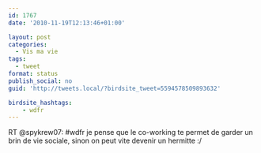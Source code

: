 ```yaml
---
id: 1767
date: '2010-11-19T12:13:46+01:00'

layout: post
categories:
  - Vis ma vie
tags:
  - tweet
format: status
publish_social: no
guid: 'http://tweets.local/?birdsite_tweet=5594578509893632'

birdsite_hashtags:
    - wdfr
---
```


RT @spykrew07: #wdfr je pense que le co-working te permet de garder un brin de vie sociale, sinon on peut vite devenir un hermitte :/